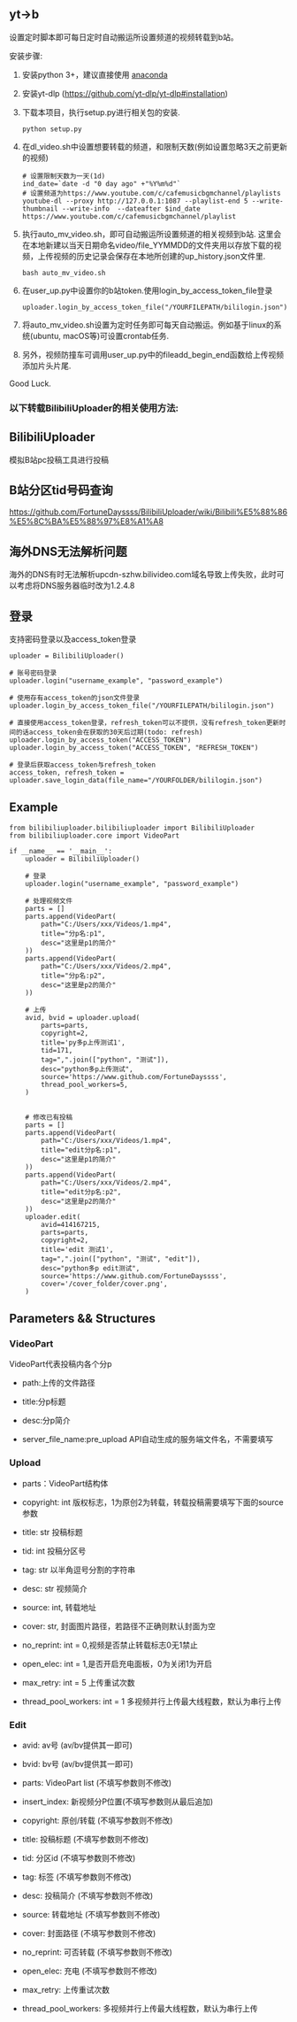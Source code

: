 ## yt->b

设置定时脚本即可每日定时自动搬运所设置频道的视频转载到b站。

安装步骤:

1. 安装python 3+，建议直接使用  [anaconda](anaconda.com/products/individual)

2. 安装yt-dlp (https://github.com/yt-dlp/yt-dlp#installation)

3. 下载本项目，执行setup.py进行相关包的安装. 

   ```
   python setup.py
   ```

4. 在dl_video.sh中设置想要转载的频道，和限制天数(例如设置忽略3天之前更新的视频)

   ```
   # 设置限制天数为一天(1d)
   ind_date=`date -d "0 day ago" +"%Y%m%d"`
   # 设置频道为https://www.youtube.com/c/cafemusicbgmchannel/playlists
   youtube-dl --proxy http://127.0.0.1:1087 --playlist-end 5 --write-thumbnail --write-info  --dateafter $ind_date https://www.youtube.com/c/cafemusicbgmchannel/playlist
   ```

5. 执行auto_mv_video.sh，即可自动搬运所设置频道的相关视频到b站. 这里会在本地新建以当天日期命名video/file_YYMMDD的文件夹用以存放下载的视频，上传视频的历史记录会保存在本地所创建的up_history.json文件里.

   ```
   bash auto_mv_video.sh
   ```

6. 在user_up.py中设置你的b站token.使用login_by_access_token_file登录
   
   ```
   uploader.login_by_access_token_file("/YOURFILEPATH/bililogin.json")
   ```

7. 将auto_mv_video.sh设置为定时任务即可每天自动搬运。例如基于linux的系统(ubuntu, macOS等)可设置crontab任务.

8. 另外，视频防撞车可调用user_up.py中的fileadd_begin_end函数给上传视频添加片头片尾.

Good Luck.



### 以下转载BilibiliUploader的相关使用方法:

## BilibiliUploader

模拟B站pc投稿工具进行投稿

## B站分区tid号码查询

https://github.com/FortuneDayssss/BilibiliUploader/wiki/Bilibili%E5%88%86%E5%8C%BA%E5%88%97%E8%A1%A8

## 海外DNS无法解析问题

海外的DNS有时无法解析upcdn-szhw.bilivideo.com域名导致上传失败，此时可以考虑将DNS服务器临时改为1.2.4.8

## 登录

支持密码登录以及access_token登录

```
uploader = BilibiliUploader()

# 账号密码登录
uploader.login("username_example", "password_example")

# 使用存有access_token的json文件登录
uploader.login_by_access_token_file("/YOURFILEPATH/bililogin.json")

# 直接使用access_token登录，refresh_token可以不提供，没有refresh_token更新时间的话access_token会在获取的30天后过期(todo: refresh)
uploader.login_by_access_token("ACCESS_TOKEN")
uploader.login_by_access_token("ACCESS_TOKEN", "REFRESH_TOKEN")

# 登录后获取access_token与refresh_token
access_token, refresh_token = uploader.save_login_data(file_name="/YOURFOLDER/bililogin.json")
```

## Example

```
from bilibiliuploader.bilibiliuploader import BilibiliUploader
from bilibiliuploader.core import VideoPart

if __name__ == '__main__':
    uploader = BilibiliUploader()
    
    # 登录
    uploader.login("username_example", "password_example")

    # 处理视频文件
    parts = []
    parts.append(VideoPart(
        path="C:/Users/xxx/Videos/1.mp4",
        title="分p名:p1",
        desc="这里是p1的简介"
    ))
    parts.append(VideoPart(
        path="C:/Users/xxx/Videos/2.mp4",
        title="分p名:p2",
        desc="这里是p2的简介"
    ))
    
    # 上传
    avid, bvid = uploader.upload(
        parts=parts,
        copyright=2,
        title='py多p上传测试1',
        tid=171,
        tag=",".join(["python", "测试"]),
        desc="python多p上传测试",
        source='https://www.github.com/FortuneDayssss',
        thread_pool_workers=5,
    )
    
    
    # 修改已有投稿
    parts = []
    parts.append(VideoPart(
        path="C:/Users/xxx/Videos/1.mp4",
        title="edit分p名:p1",
        desc="这里是p1的简介"
    ))
    parts.append(VideoPart(
        path="C:/Users/xxx/Videos/2.mp4",
        title="edit分p名:p2",
        desc="这里是p2的简介"
    ))
    uploader.edit(
        avid=414167215,
        parts=parts,
        copyright=2,
        title='edit 测试1',
        tag=",".join(["python", "测试", "edit"]),
        desc="python多p edit测试",
        source='https://www.github.com/FortuneDayssss',
        cover='/cover_folder/cover.png',
    )
```

## Parameters && Structures

### VideoPart

VideoPart代表投稿内各个分p

* path:上传的文件路径

* title:分p标题

* desc:分p简介

* server_file_name:pre_upload API自动生成的服务端文件名，不需要填写


### Upload

* parts：VideoPart结构体

* copyright: int 版权标志，1为原创2为转载，转载投稿需要填写下面的source参数

* title: str 投稿标题

* tid: int 投稿分区号

* tag: str 以半角逗号分割的字符串

* desc: str 视频简介

* source: int, 转载地址

* cover: str, 封面图片路径，若路径不正确则默认封面为空

* no_reprint: int = 0,视频是否禁止转载标志0无1禁止

* open_elec: int = 1,是否开启充电面板，0为关闭1为开启

* max_retry: int = 5 上传重试次数

* thread_pool_workers: int = 1 多视频并行上传最大线程数，默认为串行上传


### Edit

* avid: av号 (av/bv提供其一即可)

* bvid: bv号 (av/bv提供其一即可)

* parts: VideoPart list (不填写参数则不修改)

* insert_index: 新视频分P位置(不填写参数则从最后追加)

* copyright: 原创/转载 (不填写参数则不修改)

* title: 投稿标题 (不填写参数则不修改)

* tid: 分区id (不填写参数则不修改)

* tag: 标签 (不填写参数则不修改)

* desc: 投稿简介 (不填写参数则不修改)

* source: 转载地址 (不填写参数则不修改)

* cover: 封面路径 (不填写参数则不修改)

* no_reprint: 可否转载 (不填写参数则不修改)

* open_elec: 充电 (不填写参数则不修改)

* max_retry: 上传重试次数

* thread_pool_workers: 多视频并行上传最大线程数，默认为串行上传
